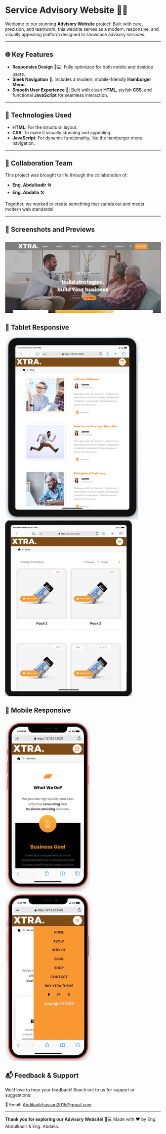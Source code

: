 # Service Advisory Website 📘✨
Welcome to our stunning **Advisory Website** project! Built with care, precision, and teamwork, this website serves as a modern, responsive, and visually appealing platform designed to showcase advisory services.

-----------------------------------

## 🌐 Key Features

- **Responsive Design** 📱💻: Fully optimized for both mobile and desktop users.
- **Sleek Navigation** 🧭: Includes a modern, mobile-friendly **Hamburger Menu**.
- **Smooth User Experience** 🎨: Built with clean **HTML**, stylish **CSS**, and functional **JavaScript** for seamless interaction.

-----------------------------------

## 🔧 Technologies Used

- **HTML**: For the structural layout.
- **CSS**: To make it visually stunning and appealing.
- **JavaScript**: For dynamic functionality, like the hamburger menu navigation.

-----------------------------------

## 🤝 Collaboration Team

This project was brought to life through the collaboration of:

- **Eng. Abdulkadir** 🛠️
- **Eng. Abdalla** 🛠️

Together, we worked to create something that stands out and meets modern web standards!

-----------------------------------

## 📸 Screenshots and Previews

![alt text](Assets/Home-page.png)
-----------------------------------
## 📸 Tablet Responsive
![alt text](Assets/table.PNG) ![alt text](Assets/tb2.jpg)
## 📸 Mobile Responsive
![alt text](Assets/mobile-respon.png) ![alt text](Assets/menu.png)
## 📬 Feedback & Support

We’d love to hear your feedback! Reach out to us for support or suggestions:

📧 Email: [Abdikadirhassan2015@gmail.com](devabdulla252@gmail.com)

-----------------------------------

**Thank you for exploring our Advisory Website!** 🌟💻
Made with ❤️ by Eng. Abdulkadir & Eng. Abdalla.
```